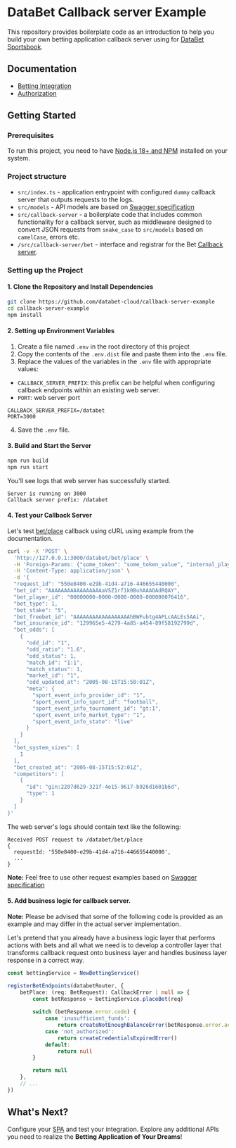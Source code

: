 # DataBet Callback server Example

This repository provides boilerplate code as an introduction to help you build your own betting application callback
server using for [DataBet Sportsbook](https://docs.data.bet/betting/).

## Documentation

- [Betting Integration](https://docs.data.bet/betting-integration/)
- [Authorization](https://docs.data.bet/betting-integration-auth/)

## Getting Started

### Prerequisites

To run this project, you need to have
[Node.js 18+ and NPM](https://docs.npmjs.com/downloading-and-installing-node-js-and-npm) installed on your system.

### Project structure

- `src/index.ts` - application entrypoint with configured `dummy` callback server that outputs requests to the logs.
- `src/models` - API models are based on [Swagger specification](https://docs.data.bet/betting/bet/#swagger) 
- `src/callback-server` - a boilerplate code that includes common functionality for a callback server, such as 
middleware designed to convert JSON requests from `snake_case` to `src/models` based on `camelCase`, errors etc.
- `/src/callback-server/bet` - interface and registrar for the Bet [Callback server](https://docs.data.bet/betting/bet#swagger).

### Setting up the Project

#### 1. Clone the Repository and Install Dependencies

```bash
git clone https://github.com/databet-cloud/callback-server-example
cd callback-server-example
npm install
```

#### 2. Setting up Environment Variables
1. Create a file named `.env` in the root directory of this project
2. Copy the contents of the `.env.dist` file and paste them into the `.env` file.
3. Replace the values of the variables in the `.env` file with appropriate values:
- `CALLBACK_SERVER_PREFIX`: this prefix can be helpful when configuring callback endpoints within an existing web server.
- `PORT`: web server port

```dotenv
CALLBACK_SERVER_PREFIX=/databet
PORT=3000
```
4. Save the `.env` file.

#### 3. Build and Start the Server

```bash
npm run build
npm run start
```

You'll see logs that web server has successfully started.

```text
Server is running on 3000
Callback server prefix: /databet
```

#### 4. Test your Callback Server

Let's test [bet/place](https://docs.data.bet/betting/bet#swagger) callback using cURL using example from the 
documentation.

```bash
curl -v -X 'POST' \
  'http://127.0.0.1:3000/databet/bet/place' \
  -H 'Foreign-Params: {"some_token": "some_token_value", "internal_player_id": "123"}' \
  -H 'Content-Type: application/json' \
  -d '{
  "request_id": "550e8400-e29b-41d4-a716-446655440000",
  "bet_id": "AAAAAAAAAAAAAAAAAaVSZ1rf1k0BuhAAAOAdRQAY",
  "bet_player_id": "00000000-0000-0000-0000-000000076416",
  "bet_type": 1,
  "bet_stake": "5",
  "bet_freebet_id": "AAAAAAAAAAAAAAAAAAhBWFubtg4APLcAALEs5AAi",
  "bet_insurance_id": "129965e5-4279-4a85-a454-89f58192799d",
  "bet_odds": [
    {
      "odd_id": "1",
      "odd_ratio": "1.6",
      "odd_status": 1,
      "match_id": "1:1",
      "match_status": 1,
      "market_id": "1",
      "odd_updated_at": "2005-08-15T15:50:01Z",
      "meta": {
        "sport_event_info_provider_id": "1",
        "sport_event_info_sport_id": "football",
        "sport_event_info_tournament_id": "gt:1",
        "sport_event_info_market_type": "1",
        "sport_event_info_state": "live"
      }
    }
  ],
  "bet_system_sizes": [
    1
  ],
  "bet_created_at": "2005-08-15T15:52:01Z",
  "competitors": [
    {
      "id": "gin:2207d629-321f-4e15-9617-b926d1601b6d",
      "type": 1
    }
  ]
}'
```

The web server's logs should contain text like the following:
```text
Received POST request to /databet/bet/place
{
  requestId: '550e8400-e29b-41d4-a716-446655440000',
  ...
}
```

**Note:** Feel free to use other request examples based on [Swagger specification](https://docs.data.bet/betting/bet/#swagger)

#### 5. Add business logic for callback server.

**Note:** Please be advised that some of the following code is provided as an example and may differ in the actual
server implementation.

Let's pretend that you already have a business logic layer that performs actions with bets and all what we need is to
develop a controller layer that transforms callback request onto business layer and handles business layer response in a
correct way.

```typescript
const bettingService = NewBettingService()

registerBetEndpoints(databetRouter, {
    betPlace: (req: BetRequest): CallbackError | null => {
        const betResponse = bettingService.placeBet(req)
        
        switch (betResponse.error.code) {
            case 'inusufficient_funds':
                return createNotEnoughBalanceError(betResponse.error.actualBalance)
            case 'not_authorized':
                return createCredentialsExpiredError()
            default:
                return null
        }

        return null
    },
    // ...
})
```

## What's Next?

Configure your [SPA](https://github.com/databet-cloud/spa-example) and test your integration.  Explore any additional 
APIs you need to realize the **Betting Application of Your Dreams**!